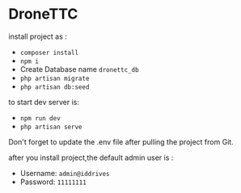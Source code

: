 # DroneTTC
 
install project as :
- `composer install`
- `npm i`
- Create Database name `dronettc_db`
- `php artisan migrate`
- `php artisan db:seed`

to start dev server is:
- `npm run dev`
- `php artisan serve`

Don't forget to update the .env file after pulling the project from Git.

after you install project,the default admin user is : 
- Username: `admin@iddrives`
- Password: `11111111`
